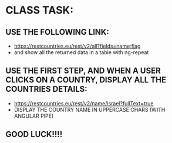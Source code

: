 # CLASS TASK:

## USE THE FOLLOWING LINK:
* https://restcountries.eu/rest/v2/all?fields=name;flag
* and show all the returned data in a table with ng-repeat


## USE THE FIRST STEP, AND WHEN A USER CLICKS ON A COUNTRY, DISPLAY ALL THE COUNTRIES DETAILS:
* https://restcountries.eu/rest/v2/name/israel?fullText=true
* DISPLAY THE COUNTRY NAME IN UPPERCASE CHARS (WITH ANGULAR PIPE)
## GOOD LUCK!!!!
